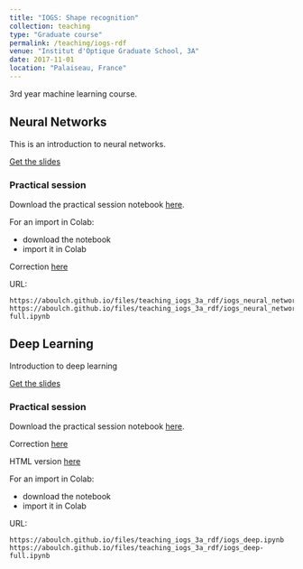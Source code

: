 ```yaml
---
title: "IOGS: Shape recognition"
collection: teaching
type: "Graduate course"
permalink: /teaching/iogs-rdf
venue: "Institut d'Optique Graduate School, 3A"
date: 2017-11-01
location: "Palaiseau, France"
---
```


3rd year machine learning course.

## Neural Networks

This is an introduction to neural networks.

[Get the slides](https://aboulch.github.io/files/teaching_iogs_3a_rdf/iogs_rdf_nn.pdf)

### Practical session

Download the practical session notebook [here](https://aboulch.github.io/files/teaching_iogs_3a_rdf/iogs_neural_networks.ipynb).

For an import in Colab:
* download the notebook
* import it in Colab

Correction [here](https://aboulch.github.io/files/teaching_iogs_3a_rdf/iogs_neural_networks-full.ipynb)

URL:
```
https://aboulch.github.io/files/teaching_iogs_3a_rdf/iogs_neural_networks.ipynb
https://aboulch.github.io/files/teaching_iogs_3a_rdf/iogs_neural_networks-full.ipynb
```
## Deep Learning

Introduction to deep learning

[Get the slides](https://aboulch.github.io/files/teaching_iogs_3a_rdf/iogs_rdf_deep.pdf)

### Practical session

Download the practical session notebook [here](https://aboulch.github.io/files/teaching_iogs_3a_rdf/iogs_deep.ipynb).

Correction [here](https://aboulch.github.io/files/teaching_iogs_3a_rdf/iogs_deep-full.ipynb)

HTML version [here](https://aboulch.github.io/files/teaching_iogs_3a_rdf/iogs_deep-full.html)

For an import in Colab:
* download the notebook
* import it in Colab

URL:
```
https://aboulch.github.io/files/teaching_iogs_3a_rdf/iogs_deep.ipynb
https://aboulch.github.io/files/teaching_iogs_3a_rdf/iogs_deep-full.ipynb
```
